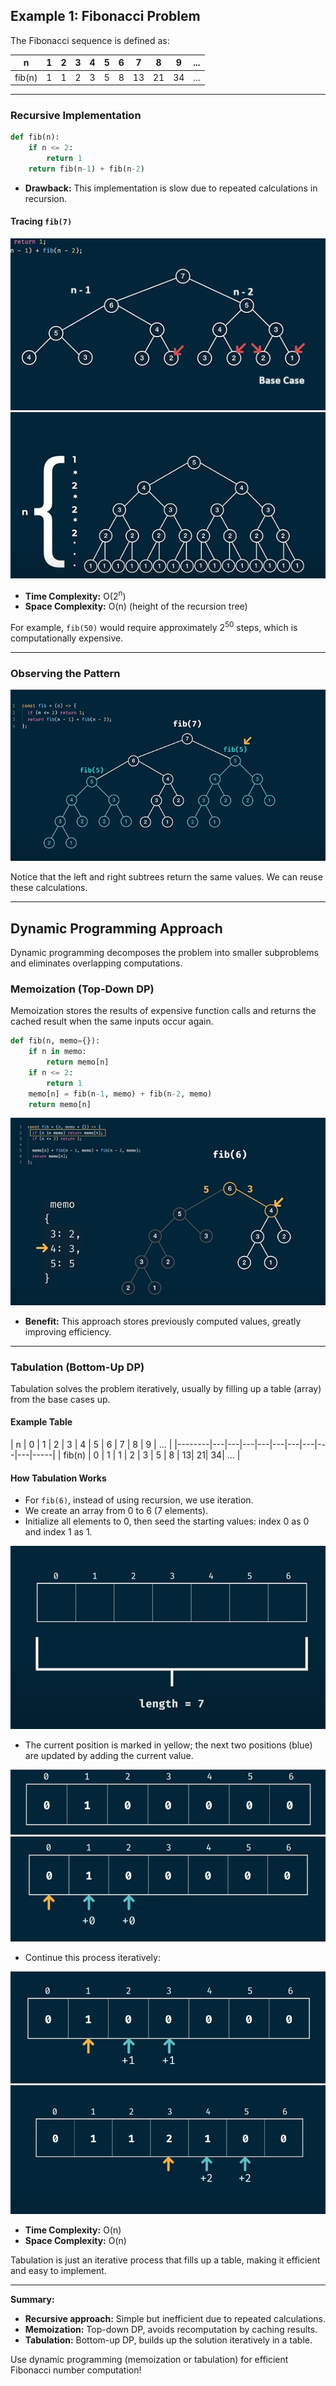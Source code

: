## Example 1: Fibonacci Problem

The Fibonacci sequence is defined as:

| n      | 1 | 2 | 3 | 4 | 5 | 6 | 7 | 8 | 9 | ... |
|--------|---|---|---|---|---|---|---|---|---|-----|
| fib(n) | 1 | 1 | 2 | 3 | 5 | 8 | 13| 21| 34| ... |

---

### Recursive Implementation

```python
def fib(n):
    if n <= 2:
        return 1
    return fib(n-1) + fib(n-2)
```

- **Drawback:** This implementation is slow due to repeated calculations in recursion.

#### Tracing `fib(7)`

![Recursive Tree](image.png)
![Recursive Tree Expanded](image-1.png)

- **Time Complexity:** O(2<sup>n</sup>)
- **Space Complexity:** O(n) (height of the recursion tree)

For example, `fib(50)` would require approximately 2<sup>50</sup> steps, which is computationally expensive.

---

### Observing the Pattern

![Overlapping Subproblems](image-2.png)

Notice that the left and right subtrees return the same values. We can reuse these calculations.

---

## Dynamic Programming Approach

Dynamic programming decomposes the problem into smaller subproblems and eliminates overlapping computations.

### Memoization (Top-Down DP)

Memoization stores the results of expensive function calls and returns the cached result when the same inputs occur again.

```python
def fib(n, memo={}):
    if n in memo:
        return memo[n]
    if n <= 2:
        return 1
    memo[n] = fib(n-1, memo) + fib(n-2, memo)
    return memo[n]
```

![Memoization Illustration](image-3.png)

- **Benefit:** This approach stores previously computed values, greatly improving efficiency.

---

### Tabulation (Bottom-Up DP)

Tabulation solves the problem iteratively, usually by filling up a table (array) from the base cases up.

#### Example Table

| n      | 0 | 1 | 2 | 3 | 4 | 5 | 6 | 7 | 8 | 9 | ... |
|--------|---|---|---|---|---|---|---|---|---|-----|
| fib(n) | 0 | 1 | 1 | 2 | 3 | 5 | 8 | 13| 21| 34| ... |

#### How Tabulation Works

- For `fib(6)`, instead of using recursion, we use iteration.
- We create an array from 0 to 6 (7 elements).
- Initialize all elements to 0, then seed the starting values: index 0 as 0 and index 1 as 1.

![Tabulation Array Initialization](image-4.png)

- The current position is marked in yellow; the next two positions (blue) are updated by adding the current value.

![Tabulation Step](image-5.png)
![Tabulation Step 2](image-6.png)

- Continue this process iteratively:

![Tabulation Process](image-7.png)
![Tabulation Process Continued](image-8.png)

- **Time Complexity:** O(n)
- **Space Complexity:** O(n)

Tabulation is just an iterative process that fills up a table, making it efficient and easy to implement.

---

**Summary:**

- **Recursive approach:** Simple but inefficient due to repeated calculations.
- **Memoization:** Top-down DP, avoids recomputation by caching results.
- **Tabulation:** Bottom-up DP, builds up the solution iteratively in a table.

Use dynamic programming (memoization or tabulation) for efficient Fibonacci number computation!
